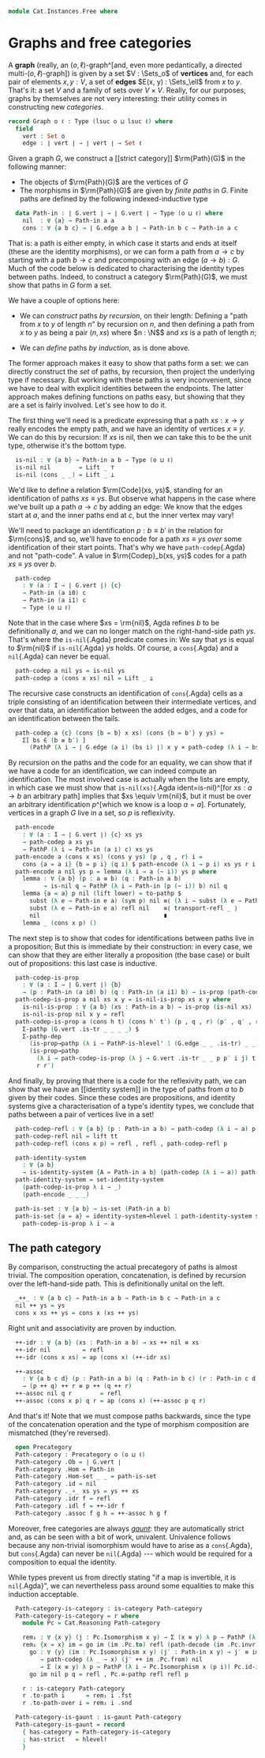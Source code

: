 <!--
```agda
open import Cat.Prelude
open import Cat.Gaunt

import Cat.Reasoning
```
-->

```agda
module Cat.Instances.Free where
```

# Graphs and free categories

A **graph** (really, an $(o, \ell)$-graph^[and, even more pedantically,
a directed multi-$(o, ℓ)$-graph]) is given by a set $V : \Sets_o$ of
**vertices** and, for each pair of elements $x, y : V$, a set of
**edges** $E(x, y) : \Sets_\ell$ from $x$ to $y$. That's it: a set $V$
and a family of sets over $V \times V$. Really, for our purposes, graphs
by themselves are not very interesting: their utility comes in
constructing new _categories_.

```agda
record Graph o ℓ : Type (lsuc o ⊔ lsuc ℓ) where
  field
    vert : Set o
    edge : ∣ vert ∣ → ∣ vert ∣ → Set ℓ
```

Given a graph $G$, we construct a [[strict category]] $\rm{Path}(G)$ in
the following manner:

- The objects of $\rm{Path}(G)$ are the vertices of $G$
- The morphisms in $\rm{Path}(G)$ are given by _finite paths_ in $G$.
Finite paths are defined by the following indexed-inductive type

<!--
```agda
module _ {o ℓ} (G : Graph o ℓ) where
  private module G = Graph G
```
-->

```agda
  data Path-in : ∣ G.vert ∣ → ∣ G.vert ∣ → Type (o ⊔ ℓ) where
    nil  : ∀ {a} → Path-in a a
    cons : ∀ {a b c} → ∣ G.edge a b ∣ → Path-in b c → Path-in a c
```

That is: a path is either empty, in which case it starts and ends at
itself (these are the identity morphisms), or we can form a path from $a
\to c$ by starting with a path $b \to c$ and precomposing with an edge
$(a \to b) : G$. Much of the code below is dedicated to characterising
the identity types between paths. Indeed, to construct a category
$\rm{Path}(G)$, we must show that paths in $G$ form a set.

We have a couple of options here:

- We can _construct_ paths _by recursion_, on their length: Defining a
"path from $x$ to $y$ of length $n$" by recursion on $n$, and then
defining a path from $x$ to $y$ as being a pair $(n, xs)$ where $n :
\N$$ and $xs$ is a path of length $n$;

- We can _define_ paths _by induction_, as is done above.

The former approach makes it easy to show that paths form a set: we can
directly construct the _set_ of paths, by recursion, then project the
underlying type if necessary. But working with these paths is very
inconvenient, since we have to deal with explicit identities between the
endpoints. The latter approach makes defining functions on paths easy,
but showing that they are a set is fairly involved. Let's see how to do
it.

The first thing we'll need is a predicate expressing that a path $xs : x
\to y$ really encodes the empty path, and we have an identity of
vertices $x \equiv y$. We can do this by recursion: If $xs$ is nil, then
we can take this to be the unit type, otherwise it's the bottom type.

```agda
  is-nil : ∀ {a b} → Path-in a b → Type (o ⊔ ℓ)
  is-nil nil        = Lift _ ⊤
  is-nil (cons _ _) = Lift _ ⊥
```

We'd like to define a relation $\rm{Code}(xs, ys)$, standing for an
identification of paths $xs \equiv ys$. But observe what happens in the
case where we've built up a path $a \to c$ by adding an edge: We know
that the edges start at $a$, and the inner paths end at $c$, but the
inner vertex may vary!

We'll need to package an identification $p : b \equiv b'$ in the
relation for $\rm{cons}$, and so, we'll have to encode for a path $xs
\equiv ys$ _over_ some identification of their start points. That's why
we have `path-codep`{.Agda} and not "path-code". A value in
$\rm{Codep}_b(xs, ys)$ codes for a path $xs \equiv ys$ over $b$.

```agda
  path-codep
    : ∀ (a : I → ∣ G.vert ∣) {c}
    → Path-in (a i0) c
    → Path-in (a i1) c
    → Type (o ⊔ ℓ)
```

Note that in the case where $xs = \rm{nil}$, Agda refines $b$ to be
definitionally $a$, and we can no longer match on the right-hand-side
path $ys$. That's where the `is-nil`{.Agda} predicate comes in: We say
that $ys$ is equal to $\rm{nil}$ if `is-nil`{.Agda} $ys$ holds. Of
course, a `cons`{.Agda} and a `nil`{.Agda} can never be equal.

```agda
  path-codep a nil ys = is-nil ys
  path-codep a (cons x xs) nil = Lift _ ⊥
```

The recursive case constructs an identification of `cons`{.Agda} cells
as a triple consisting of an identification between their intermediate
vertices, and over that data, an identification between the added edges,
and a code for an identification between the tails.

```agda
  path-codep a {c} (cons {b = b} x xs) (cons {b = b′} y ys) =
    Σ[ bs ∈ (b ≡ b′) ]
      (PathP (λ i → ∣ G.edge (a i) (bs i) ∣) x y × path-codep (λ i → bs i) xs ys)
```

By recursion on the paths and the code for an equality, we can show that
if we have a code for an identification, we can indeed compute an
identification. The most involved case is actually when the lists are
empty, in which case we must show that `is-nil(xs)`{.Agda
ident=is-nil}^[for $xs : a \to b$ an arbitrary path] implies that $xs
\equiv \rm{nil}$, but it must be over an arbitrary identification
$p$^[which we know is a loop $a = a$]. Fortunately, vertices in a graph
$G$ live in a set, so $p$ is reflexivity.

```agda
  path-encode
    : ∀ (a : I → ∣ G.vert ∣) {c} xs ys
    → path-codep a xs ys
    → PathP (λ i → Path-in (a i) c) xs ys
  path-encode a (cons x xs) (cons y ys) (p , q , r) i =
    cons {a = a i} {b = p i} (q i) $ path-encode (λ i → p i) xs ys r i
  path-encode a nil ys p = lemma (λ i → a (~ i)) ys p where
    lemma : ∀ {a b} (p : a ≡ b) (q : Path-in a b)
          → is-nil q → PathP (λ i → Path-in (p (~ i)) b) nil q
    lemma {a = a} p nil (lift lower) = to-pathp $
      subst (λ e → Path-in e a) (sym p) nil ≡⟨ (λ i → subst (λ e → Path-in e a) (G.vert .is-tr a a (sym p) refl i) nil) ⟩
      subst (λ e → Path-in e a) refl nil    ≡⟨ transport-refl _ ⟩
      nil                                   ∎
    lemma _ (cons x p) ()
```

The next step is to show that codes for identifications between paths
live in a proposition; But this is immediate by their construction: in
every case, we can show that they are either literally a proposition
(the base case) or built out of propositions: this last case is
inductive.

```agda
  path-codep-is-prop
    : ∀ (a : I → ∣ G.vert ∣) {b}
    → (p : Path-in (a i0) b) (q : Path-in (a i1) b) → is-prop (path-codep a p q)
  path-codep-is-prop a nil xs x y = is-nil-is-prop xs x y where
    is-nil-is-prop : ∀ {a b} (xs : Path-in a b) → is-prop (is-nil xs)
    is-nil-is-prop nil x y = refl
  path-codep-is-prop a (cons h t) (cons h′ t′) (p , q , r) (p′ , q′ , r′) =
    Σ-pathp (G.vert .is-tr _ _ _ _) $
    Σ-pathp-dep
      (is-prop→pathp (λ i → PathP-is-hlevel' 1 (G.edge _ _ .is-tr) _ _) q q′)
      (is-prop→pathp
        (λ i → path-codep-is-prop (λ j → G.vert .is-tr _ _ p p′ i j) t t′)
        r r′)
```

And finally, by proving that there is a code for the reflexivity path,
we can show that we have an [[identity system]] in the type of paths from
$a$ to $b$ given by their codes. Since these codes are propositions, and
identity systems give a characterisation of a type's identity types, we
conclude that paths between a pair of vertices live in a set!

```agda
  path-codep-refl : ∀ {a b} (p : Path-in a b) → path-codep (λ i → a) p p
  path-codep-refl nil = lift tt
  path-codep-refl (cons x p) = refl , refl , path-codep-refl p

  path-identity-system
    : ∀ {a b}
    → is-identity-system {A = Path-in a b} (path-codep (λ i → a)) path-codep-refl
  path-identity-system = set-identity-system
    (path-codep-is-prop λ i → _)
    (path-encode _ _ _)

  path-is-set : ∀ {a b} → is-set (Path-in a b)
  path-is-set {a = a} = identity-system→hlevel 1 path-identity-system $
    path-codep-is-prop λ i → a
```

<!--
```agda
  path-decode
    : ∀ {a b} {xs ys : Path-in a b}
    → xs ≡ ys
    → path-codep (λ _ → a) xs ys
  path-decode = Equiv.from (identity-system-gives-path path-identity-system)
```
-->

## The path category

By comparison, constructing the actual precategory of paths is almost
trivial. The composition operation, concatenation, is defined by
recursion over the left-hand-side path. This is definitionally unital on
the left.

```agda
  _++_ : ∀ {a b c} → Path-in a b → Path-in b c → Path-in a c
  nil ++ ys = ys
  cons x xs ++ ys = cons x (xs ++ ys)
```

Right unit and associativity are proven by induction.

```agda
  ++-idr : ∀ {a b} (xs : Path-in a b) → xs ++ nil ≡ xs
  ++-idr nil         = refl
  ++-idr (cons x xs) = ap (cons x) (++-idr xs)

  ++-assoc
    : ∀ {a b c d} (p : Path-in a b) (q : Path-in b c) (r : Path-in c d)
    → (p ++ q) ++ r ≡ p ++ (q ++ r)
  ++-assoc nil q r        = refl
  ++-assoc (cons x p) q r = ap (cons x) (++-assoc p q r)
```

And that's it! Note that we must compose paths backwards, since the type
of the concatenation operation and the type of morphism composition are
mismatched (they're reversed).

```agda
  open Precategory
  Path-category : Precategory o (o ⊔ ℓ)
  Path-category .Ob = ∣ G.vert ∣
  Path-category .Hom = Path-in
  Path-category .Hom-set _ _ = path-is-set
  Path-category .id = nil
  Path-category ._∘_ xs ys = ys ++ xs
  Path-category .idr f = refl
  Path-category .idl f = ++-idr f
  Path-category .assoc f g h = ++-assoc h g f
```

Moreover, free categories are always _[gaunt]_: they are automatically
strict and, as can be seen with a bit of work, univalent. Univalence
follows because any non-trivial isomorphism would have to arise as a
`cons`{.Agda}, but `cons`{.Agda} can never be `nil`{.Agda} --- which
would be required for a composition to equal the identity.

[gaunt]: Cat.Gaunt.html

While types prevent us from directly stating "if a map is invertible, it
is `nil`{.Agda}", we can nevertheless pass around some equalities to
make this induction acceptable.

```agda
  Path-category-is-category : is-category Path-category
  Path-category-is-category = r where
    module Pc = Cat.Reasoning Path-category

    rem₁ : ∀ {x y} (j : Pc.Isomorphism x y) → Σ (x ≡ y) λ p → PathP (λ i → Pc.Isomorphism x (p i)) Pc.id-iso j
    rem₁ {x = x} im = go im (im .Pc.to) refl (path-decode (im .Pc.invr)) where
      go : ∀ {y} (im : Pc.Isomorphism x y) (j′ : Path-in x y) → j′ ≡ im .Pc.to
         → path-codep (λ _ → x) (j′ ++ im .Pc.from) nil
         → Σ (x ≡ y) λ p → PathP (λ i → Pc.Isomorphism x (p i)) Pc.id-iso im
      go im nil p q = refl , Pc.≅-pathp refl refl p

    r : is-category Path-category
    r .to-path i      = rem₁ i .fst
    r .to-path-over i = rem₁ i .snd

  Path-category-is-gaunt : is-gaunt Path-category
  Path-category-is-gaunt = record
    { has-category = Path-category-is-category
    ; has-strict   = hlevel!
    }
```
